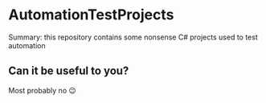 # AutomationTestProjects

Summary: this repository contains some nonsense C# projects used to test automation

## Can it be useful to you?

Most probably no :wink:
